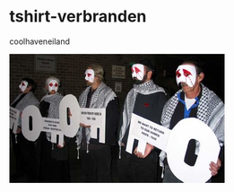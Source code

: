 tshirt-verbranden
=================

coolhaveneiland

![](https://github.com/nondejus/tshirt-verbranden/blob/master/hatihvigil483.jpg)
